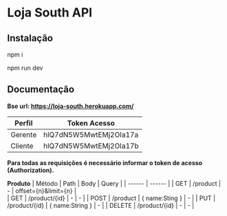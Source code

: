 # Loja South API

## Instalação
npm i

npm run dev


## Documentação
**Bse url:  https://loja-south.herokuapp.com/**



| Perfil  |        Token Acesso    |
| ------  |          ------        |
| Gerente | hlQ7dN5W5MwtEMj2OIa17a |
| Cliente | hlQ7dN5W5MwtEMj2OIa17b |

**Para todas as requisições é necessário informar o token de acesso (Authorization).**

**Produto**
| Método  |   Path   | Body | Query |
| ------ | ------ |
| GET    | /product |  -  |  offset={n}&limit={n}  |  
| GET    | /product/{id} |  -  | - |
| POST   | /product      | { name:Sting } | - |
| PUT    | /product/{id} | { name:String } | - |
| DELETE | /product/{id} | -   | - |



